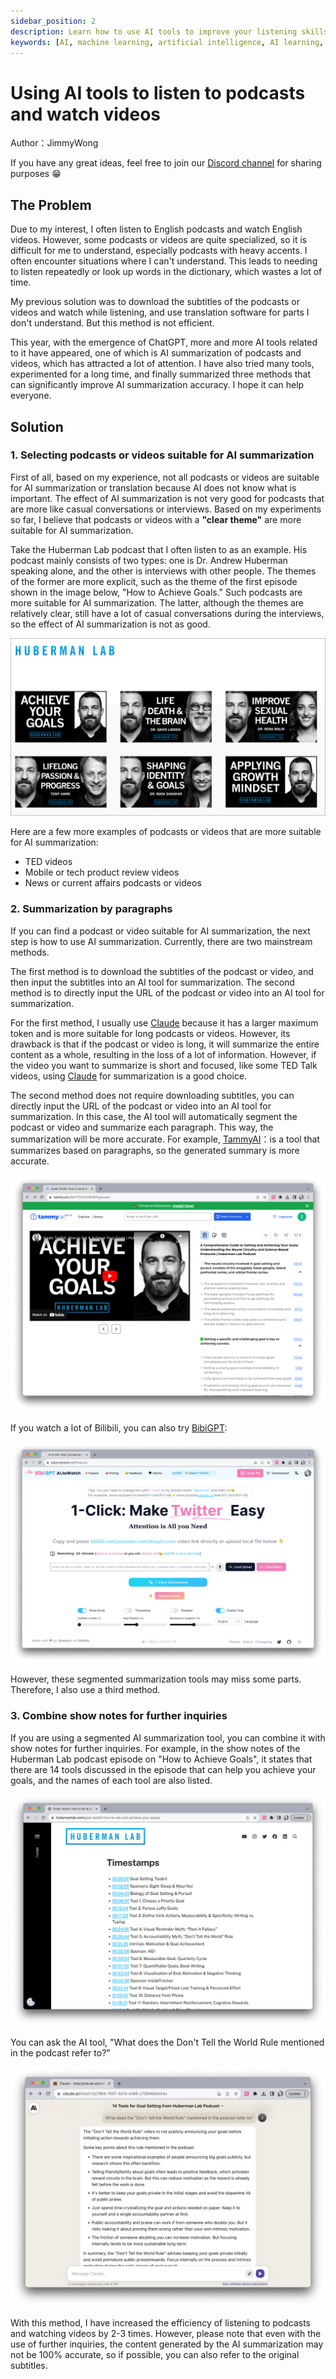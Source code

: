 ```yaml
---
sidebar_position: 2
description: Learn how to use AI tools to improve your listening skills for podcasts and videos. In this article, JimmyWong shares his experience with using AI tools to overcome common problems such as specialized content and heavy accents. Join the discussion on Discord and share your own ideas!
keywords: [AI, machine learning, artificial intelligence, AI learning, listening skills, podcasts, videos, AI-assisted learning, AI best practices, AI use case, AI application case, AI application scenarios, AI application in practice, PoleStar Chat, AI Tool, AI user case, AI application case, AI application scenario, AI application practical experience, Huberman Lab, Dr Andrew Huberman]
---
```


# Using AI tools to listen to podcasts and watch videos

Author：JimmyWong

If you have any great ideas, feel free to join our [Discord channel](https://discord.gg/B7Z7wjuUPg) for sharing purposes 😁

## The Problem

Due to my interest, I often listen to English podcasts and watch English videos. However, some podcasts or videos are quite specialized, so it is difficult for me to understand, especially podcasts with heavy accents. I often encounter situations where I can't understand. This leads to needing to listen repeatedly or look up words in the dictionary, which wastes a lot of time. 

My previous solution was to download the subtitles of the podcasts or videos and watch while listening, and use translation software for parts I don't understand. But this method is not efficient. 

This year, with the emergence of ChatGPT, more and more AI tools related to it have appeared, one of which is AI summarization of podcasts and videos, which has attracted a lot of attention. I have also tried many tools, experimented for a long time, and finally summarized three methods that can significantly improve AI summarization accuracy. I hope it can help everyone.

## Solution

### 1. Selecting podcasts or videos suitable for AI summarization

First of all, based on my experience, not all podcasts or videos are suitable for AI summarization or translation because AI does not know what is important. The effect of AI summarization is not very good for podcasts that are more like casual conversations or interviews. Based on my experiments so far, I believe that podcasts or videos with a **"clear theme"** are more suitable for AI summarization. 

Take the Huberman Lab podcast that I often listen to as an example. His podcast mainly consists of two types: one is Dr. Andrew Huberman speaking alone, and the other is interviews with other people. The themes of the former are more explicit, such as the theme of the first episode shown in the image below, "How to Achieve Goals." Such podcasts are more suitable for AI summarization. The latter, although the themes are relatively clear, still have a lot of casual conversations during the interviews, so the effect of AI summarization is not as good. 

![hubermanlab podcast](../assets/img/hubmanlab-podcast.png) 

Here are a few more examples of podcasts or videos that are more suitable for AI summarization: 

- TED videos 
- Mobile or tech product review videos 
- News or current affairs podcasts or videos

### 2. Summarization by paragraphs

If you can find a podcast or video suitable for AI summarization, the next step is how to use AI summarization. Currently, there are two mainstream methods. 

The first method is to download the subtitles of the podcast or video, and then input the subtitles into an AI tool for summarization. The second method is to directly input the URL of the podcast or video into an AI tool for summarization. 

For the first method, I usually use [Claude](https://claude.ai/) because it has a larger maximum token and is more suitable for long podcasts or videos. However, its drawback is that if the podcast or video is long, it will summarize the entire content as a whole, resulting in the loss of a lot of information. However, if the video you want to summarize is short and focused, like some TED Talk videos, using [Claude](https://claude.ai/) for summarization is a good choice. 

The second method does not require downloading subtitles, you can directly input the URL of the podcast or video into an AI tool for summarization. In this case, the AI tool will automatically segment the podcast or video and summarize each paragraph. This way, the summarization will be more accurate. For example, [TammyAI](https://tammy.ai/)：is a tool that summarizes based on paragraphs, so the generated summary is more accurate. 

![TammyAI](../assets/img/tammyai.png)

If you watch a lot of Bilibili, you can also try [BibiGPT](https://bibigpt.co/):

![BibiGPT](../assets/img/bibigpt.png)

However, these segmented summarization tools may miss some parts. Therefore, I also use a third method. 

### 3. Combine show notes for further inquiries

If you are using a segmented AI summarization tool, you can combine it with show notes for further inquiries. For example, in the show notes of the Huberman Lab podcast episode on "How to Achieve Goals", it states that there are 14 tools discussed in the episode that can help you achieve your goals, and the names of each tool are also listed. 

![podcast-timestamps](../assets/img/hubmanlab-pocast-timestamps.png)

You can ask the AI tool, "What does the Don't Tell the World Rule mentioned in the podcast refer to?" 

![Claude Podcast Summary](../assets/img/claude-podcast-summary.png)

With this method, I have increased the efficiency of listening to podcasts and watching videos by 2-3 times. However, please note that even with the use of further inquiries, the content generated by the AI summarization may not be 100% accurate, so if possible, you can also refer to the original subtitles.